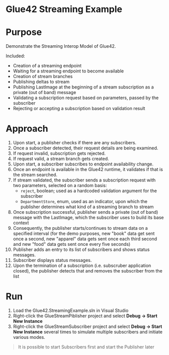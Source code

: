 Glue42 Streaming Example
==========

# Purpose
Demonstrate the Streaming Interop Model of Glue42.

Included:
- Creation of a streaming endpoint
- Waiting for a streaming endpoint to become available
- Creation of stream branches
- Publishing deltas to stream
- Publishing LastImage at the beginning of a stream subscription as a private (out of band) message
- Validating a subscription request based on parameters, passed by the subscriber
- Rejecting or accepting a subscription based on validation result

# Approach
1) Upon start, a publisher checks if there are any subscribers.
2) Once a subscriber detected, their request details are being examined.
3) If request invalid, subscription gets rejected.
4) If request valid, a stream branch gets created.
5) Upon start, a subscriber subscribes to endpoint availability change.
6) Once an endpoint is available in the Glue42 runtime, it validates if that is the stream searched.
7) If stream validated, the subscriber sends a subscription request with two parameters, selected on a random basis:
	- `reject`, boolean; used as a hardcoded validation argument for the subscriber
	- `DepartmentStore`, enum, used as an indicator, upon which the publisher determines what kind of a
	streaming branch to stream
8) Once subscription successful, publisher sends a private (out of band) message with the LastImage, which
the subscriber uses to build its base context
9) Consequently, the publisher starts/continues to stream data on a specified interval (for the demo purposes,
new "book" data get sent once a second, new "apparel" data gets sent once each third second and new
"food" data gets sent once every five seconds)
10) Publisher adds an entry to its list of subscribers and shows status messages.
11) Subscriber displays status messages.
12) Upon the termination of a subscription (i.e. subscruber application closed), the publisher detects that and
removes the subscriber from the list

# Run
1) Load the Glue42.StreamingExample.sln in Visual Studio
2) Right-click the GlueStreamPiblisher project and select **Debug -> Start New Instance**
3) Right-click the GlueStreamSubscriber project and select **Debug -> Start New Instance** several times
to simulate multiple subscribers and initiate various modes.
	
> It is possible to start Subscribers first and start the Publisher later